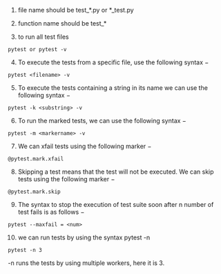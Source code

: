 1. file name should be test_*.py or *_test.py

2. function name should be test_*

3. to run all test files
```
pytest or pytest -v 
```

4. To execute the tests from a specific file, use the following syntax −
```
pytest <filename> -v
```

5. To execute the tests containing a string in its name we can use the following syntax −
```
pytest -k <substring> -v
```

6. To run the marked tests, we can use the following syntax −
```
pytest -m <markername> -v
```

7. We can xfail tests using the following marker −
```
@pytest.mark.xfail
```

8. Skipping a test means that the test will not be executed. We can skip tests using the following marker −
```
@pytest.mark.skip
```

9. The syntax to stop the execution of test suite soon after n number of test fails is as follows −
```
pytest --maxfail = <num>
```

10. we can run tests by using the syntax pytest -n <num>
```
pytest -n 3
```
-n <num> runs the tests by using multiple workers, here it is 3.
